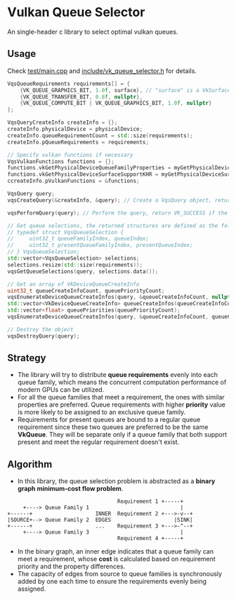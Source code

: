 # Vulkan Queue Selector
An single-header c library to select optimal vulkan queues.
## Usage
Check [test/main.cpp](https://github.com/AdamYuan/VulkanQueueSelector/blob/main/test/main.cpp) and [include/vk_queue_selector.h](https://github.com/AdamYuan/VulkanQueueSelector/blob/main/include/vk_queue_selector.cpp) for details.
```c++
VqsQueueRequirements requirements[] = {
    {VK_QUEUE_GRAPHICS_BIT, 1.0f, surface}, // "surface" is a VkSurfaceKHR, indicating a present queue is needed
    {VK_QUEUE_TRANSFER_BIT, 0.8f, nullptr},
    {VK_QUEUE_COMPUTE_BIT | VK_QUEUE_GRAPHICS_BIT, 1.0f, nullptr}
};

VqsQueryCreateInfo createInfo = {};
createInfo.physicalDevice = physicalDevice;
createInfo.queueRequirementCount = std::size(requirements);
createInfo.pQueueRequirements = requirements;

// Specify vulkan functions if necessary
VqsVulkanFunctions functions = {};
functions.vkGetPhysicalDeviceQueueFamilyProperties = myGetPhysicalDeviceQueueFamilyProperties;
functions.vkGetPhysicalDeviceSurfaceSupportKHR = myGetPhysicalDeviceSurfaceSupportKHR;
ccreateInfo.pVulkanFunctions = &functions;

VqsQuery query;
vqsCreateQuery(&createInfo, &query); // Create a VqsQuery object, return VK_SUCCESS if success

vqsPerformQuery(query); // Perform the query, return VK_SUCCESS if the requirements can be met

// Get queue selections, the returned structures are defined as the following:
// typedef struct VqsQueueSelection {
//     uint32_t queueFamilyIndex, queueIndex;
//     uint32_t presentQueueFamilyIndex, presentQueueIndex;
// } VqsQueueSelection;
std::vector<VqsQueueSelection> selections;
selections.resize(std::size(requirements));
vqsGetQueueSelections(query, selections.data());

// Get an array of VkDeviceQueueCreateInfo
uint32_t queueCreateInfoCount, queuePriorityCount;
vqsEnumerateDeviceQueueCreateInfos(query, &queueCreateInfoCount, nullptr, &queuePriorityCount, nullptr);
std::vector<VkDeviceQueueCreateInfo> queueCreateInfos(queueCreateInfoCount);
std::vector<float> queuePriorities(queuePriorityCount);
vqsEnumerateDeviceQueueCreateInfos(query, &queueCreateInfoCount, queueCreateInfos.data(), &queuePriorityCount, queuePriorities.data());

// Destroy the object
vqsDestroyQuery(query);
```
## Strategy
* The library will try to distribute **queue requirements** evenly into each queue family, which means the concurrent computation performance of modern GPUs can be utilized.  
* For all the queue families that meet a requirement, the ones with similar properties are preferred. Queue requirements with higher **priority** value is more likely to be assigned to an exclusive queue family.  
* Requirements for present queues are bound to a regular queue requirement since these two queues are preferred to be the same **VkQueue**. They will be separate only if a queue family that both support present and meet the regular requirement doesn't exist.
## Algorithm
* In this library, the queue selection problem is abstracted as a **binary graph minimum-cost flow problem**.
```
                                   Requirement 1 +-----+
     +----> Queue Family 1                             |
+------+                    INNER  Requirement 2 +--->-v--+
|SOURCE+--> Queue Family 2  EDGES                    |SINK|
+------+                    ...    Requirement 3 +--->-^--+
     +----> Queue Family 3                             |
                                   Requirement 4 +-----+
```
* In the binary graph, an inner edge indicates that a queue family can meet a requirement, whose **cost** is calculated based on requirement priority and the property differences.  
* The capacity of edges from source to queue families is synchronously added by one each time to ensure the requirements evenly being assigned.
